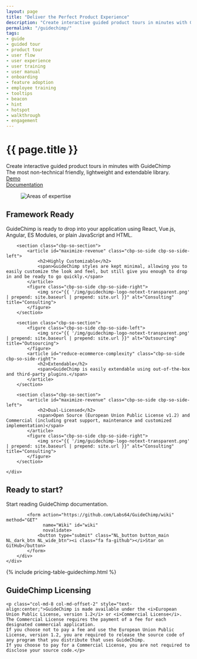 ```yaml
---
layout: page
title: "Deliver the Perfect Product Experience"
description: "Create interactive guided product tours in minutes with GuideChimp - the most non-technical friendly, lightweight and extendable library."
permalink: "/guidechimp/"
tags:
- guide
- guided tour
- product tour
- user flow
- user experience
- user training
- user manual
- onboarding
- feature adoption
- employee training
- tooltips
- beacon
- hint
- hotspot
- walkthrough
- engagement
---
```


<div class="row NL_banner">
    <div class="col-md-8 col-md-offset-2 NL_about">
        <h1>{{ page.title }}</h1>
        <span>Create interactive guided product tours in minutes with GuideChimp<br/>The most non-technical friendly, lightweight and extendable library.</span>
        <div class="row">
            <div id="live-demo" class="col-md-4 col-md-offset-2">
                <a href="#" id="guidechimp-demo"
                   class="NL_button button_main NL_light_btn" role="button"><i class="fa fa-eye"></i>Demo</a>
            </div>
            <div id="documentation" class="col-md-4">
                <a href="https://github.com/Labs64/GuideChimp/wiki"
                   class="NL_button button_main NL_light_btn" role="button"><i class="fa fa-book"></i>Documentation</a>
            </div>
        </div>
    </div>
</div> 

<div class="row">
    <div id="cbp-so-scroller" class="cbp-so-scroller NL_intro">
        <section class="cbp-so-section">
            <figure class="cbp-so-side cbp-so-side-left">
                <img src="{{ '/img/guidechimp-logo-notext-transparent.png' | prepend: site.baseurl | prepend: site.url }}" alt="Areas of expertise" title="Areas of expertise">
            </figure>
            <article class="cbp-so-side cbp-so-side-right">
                <h2>Framework Ready</h2>
                <span>GuideChimp is ready to drop into your application using React, Vue.js, Angular, ES Modules, or plain JavaScript and HTML.</span>
            </article>
        </section>

        <section class="cbp-so-section">
            <article id="maximize-revenue" class="cbp-so-side cbp-so-side-left">
                <h2>Highly Customizable</h2>
                <span>GuideChimp styles are kept minimal, allowing you to easily customize the look and feel, but still give you enough to drop in and be ready to go quickly.</span>
            </article>
            <figure class="cbp-so-side cbp-so-side-right">
                <img src="{{ '/img/guidechimp-logo-notext-transparent.png' | prepend: site.baseurl | prepend: site.url }}" alt="Consulting" title="Consulting">
            </figure>
        </section>

        <section class="cbp-so-section">
            <figure class="cbp-so-side cbp-so-side-left">
                <img src="{{ '/img/guidechimp-logo-notext-transparent.png' | prepend: site.baseurl | prepend: site.url }}" alt="Outsourcing" title="Outsourcing">
            </figure>
            <article id="reduce-ecommerce-complexity" class="cbp-so-side cbp-so-side-right">
                <h2>Extendable</h2>
                <span>GuideChimp is easily extendable using out-of-the-box and third-party plugins.</span>
            </article>
        </section>

        <section class="cbp-so-section">
            <article id="maximize-revenue" class="cbp-so-side cbp-so-side-left">
                <h2>Dual-Licensed</h2>
                <span>Open Source (European Union Public License v1.2) and Commercial (including great support, maintenance and customized implementation)</span>
            </article>
            <figure class="cbp-so-side cbp-so-side-right">
                <img src="{{ '/img/guidechimp-logo-notext-transparent.png' | prepend: site.baseurl | prepend: site.url }}" alt="Consulting" title="Consulting">
            </figure>
        </section>

    </div>
</div>

<div class="row">
    <div class="col-md-12 NL_form_light NL_block">
        <div class="col-md-8 col-md-offset-2 NL_form_light_text">
            <h2>Ready to start?</h2>
            <span>Start reading GuideChimp documentation.</span>

            <form action="https://github.com/Labs64/GuideChimp/wiki" method="GET"
                  name="Wiki" id="wiki"
                  novalidate>
                <button type="submit" class="NL_button button_main NL_dark_btn NL_wide_btn"><i class="fa fa-github"></i>Star on GitHub</button>
            </form>
        </div>
    </div>
</div>

{% include pricing-table-guidechimp.html %}

<div class="row NL_block">
    <h2 class="col-md-12">GuideChimp Licensing</h2>

    <p class="col-md-8 col-md-offset-2" style="text-align:center;">GuideChimp is made available under the <i>European Union Public License, version 1.2</i> or <i>Commercial License</i>. The Commercial License requires the payment of a fee for each designated commercial application.
    If you choose not to pay a fee and use the European Union Public License, version 1.2, you are required to release the source code of any program that you distribute that uses GuideChimp.
    If you choose to pay for a Commercial License, you are not required to disclose your source code.</p>
</div>

<link rel="stylesheet" type="text/css" href="https://cdn.jsdelivr.net/npm/guidechimp@2/dist/guidechimp.min.css"/>
<script type="text/javascript" src="https://cdn.jsdelivr.net/npm/guidechimp@2/dist/guidechimp.min.js"></script>
<script>
    var tourGuideChimp = [
        {
            element: '[data-id="id-9"]',
            title: 'Node-Locked',
            description: 'Software is licensed for use only on one or more <i>named computer systems</i>. Usually, CPU serial number verification is used to enforce this type of license.',
            buttons: [
                {
                    title: 'Learn More',
                    class: 'NL_button button_main NL_dark_btn NL_wide_btn',
                    onClick: function () {
                        window.location.href = 'https://netlicensing.io/wiki/node-locked';
                    }
                }
            ]
        }
    ];

    var guideChimp = new GuideChimp(tourGuideChimp);
    document.getElementById('guidechimp-demo').onclick = function() {
        guideChimp.start();
    };
</script>
<style>
    .gc-tooltip {
        max-width: 450px;
    }
</style>
